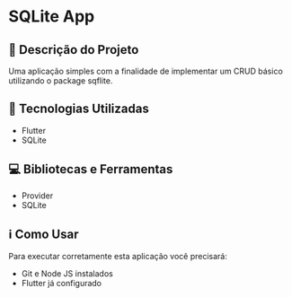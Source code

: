 # SQLite App

## :memo: Descrição do Projeto
<p>Uma aplicação simples com a finalidade de implementar um CRUD básico utilizando o package sqflite.</p>

## :wrench: Tecnologias Utilizadas
* Flutter
* SQLite

## :computer: Bibliotecas e Ferramentas
* Provider
* SQLite

## :information_source: Como Usar

Para executar corretamente esta aplicação você precisará:
* Git e Node JS instalados
* Flutter já configurado